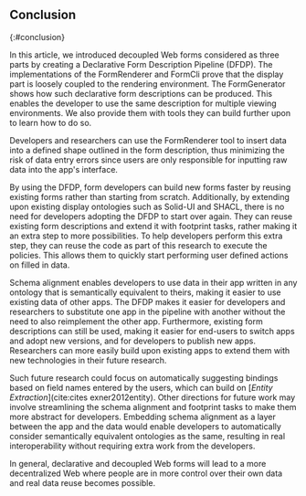 ## Conclusion
{:#conclusion}

In this article, we introduced decoupled Web forms considered as three parts by creating a Declarative Form Description Pipeline (DFDP).
The implementations of the FormRenderer and FormCli prove that the display part is loosely coupled to the rendering environment.
The FormGenerator shows how such declarative form descriptions can be produced.
This enables the developer to use the same description for multiple viewing environments.
We also provide them with tools they can build further upon to learn how to do so.

Developers and researchers can use the FormRenderer tool to insert data into a defined shape outlined in the form description, thus minimizing
the risk of data entry errors since users are only responsible for inputting raw data into the app's interface.

By using the DFDP, form developers can build new forms faster by reusing existing forms rather than starting from scratch.
Additionally, by extending upon existing display ontologies such as Solid-UI and SHACL, there is no need for developers adopting the DFDP to start over again.
They can reuse existing form descriptions and extend it with footprint tasks, rather making it an extra step to more possibilities.
To help developers perform this extra step, they can reuse the code as part of this research to execute the policies.
This allows them to quickly start performing user defined actions on filled in data.

Schema alignment enables developers to use data in their app written in any ontology that is semantically equivalent to theirs, making it easier to use existing data of other apps.
The DFDP makes it easier for developers and researchers to substitute one app in the pipeline with another without the need to also reimplement the other app.
Furthermore, existing form descriptions can still be used, making it easier for end-users to switch apps and adopt new versions, and for developers to publish new apps.
Researchers can more easily build upon existing apps to extend them with new technologies in their future research.

Such future research could focus on automatically suggesting bindings based on field names entered by the users, which can build on [_Entity Extraction_](cite:cites exner2012entity).
Other directions for future work may involve streamlining the schema alignment and footprint tasks to make them more abstract for developers.
Embedding schema alignment as a layer between the app and the data would enable developers to automatically consider semantically equivalent ontologies as the same, resulting in real interoperability without requiring extra work from the developers.

In general, declarative and decoupled Web forms will lead to a more decentralized Web where people are in more control over their own data and real data reuse becomes possible.
